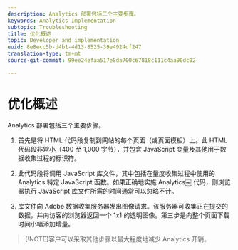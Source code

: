 ```yaml
---
description: Analytics 部署包括三个主要步骤。
keywords: Analytics Implementation
subtopic: Troubleshooting
title: 优化概述
topic: Developer and implementation
uuid: 8e8ecc5b-d4b1-4d13-8525-39e4924df247
translation-type: tm+mt
source-git-commit: 99ee24efaa517e8da700c67818c111c4aa90dc02

---
```



# 优化概述

Analytics 部署包括三个主要步骤。

1. 首先是将 HTML 代码段复制到网站的每个页面（或页面模板）上。此 HTML 代码段非常小（400 至 1,000 字节），并包含 JavaScript 变量及其他用于数据收集过程的标识符。
1. 此代码段将调用 JavaScript 库文件，其中包括在量度收集过程中使用的 Analytics 特定 JavaScript 函数。如果正确地实施 Analytics￼ 代码，则浏览器执行 JavaScript 库文件所需的时间通常可以忽略不计。

1. 库文件向 Adobe 数据收集服务器发出图像请求。该服务器可收集正在提交的数据，并向访客的浏览器返回一个 1x1 的透明图像。第三步是向整个页面下载时间小幅添加增量。

> [!NOTE]客户可以采取其他步骤以最大程度地减少 Analytics 开销。

